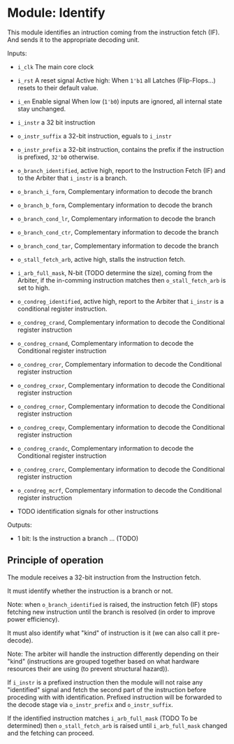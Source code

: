 # Module: Identify

This module identifies an intruction coming from the instruction fetch (IF).
And sends it to the appropriate decoding unit.

Inputs:
- `i_clk` The main core clock
- `i_rst` A reset signal
Active high: When `1'b1` all Latches (Flip-Flops...) resets to their default value.
- `i_en` Enable signal
When low (`1'b0`) inputs are ignored, all internal state stay unchanged.
- `i_instr` a 32 bit instruction

- `o_instr_suffix` a 32-bit instruction, eguals to `i_instr`
- `o_instr_prefix` a 32-bit instruction, contains the prefix if the instruction is prefixed,
  `32'b0` otherwise.

- `o_branch_identified`, active high, report to the Instruction Fetch (IF) and to the Arbiter
that `i_instr` is a branch.
- `o_branch_i_form`, Complementary information to decode the branch
- `o_branch_b_form`, Complementary information to decode the branch
- `o_branch_cond_lr`, Complementary information to decode the branch
- `o_branch_cond_ctr`, Complementary information to decode the branch
- `o_branch_cond_tar`, Complementary information to decode the branch

- `o_stall_fetch_arb`, active high, stalls the instruction fetch.
- `i_arb_full_mask`, N-bit (TODO determine the size), coming from the Arbiter, if the in-comming
  instruction matches then `o_stall_fetch_arb` is set to high.  

- `o_condreg_identified`, active high, report to the Arbiter that `i_instr` is a
  conditional register instruction.
- `o_condreg_crand`, Complementary information to decode the Conditional register instruction
- `o_condreg_crnand`, Complementary information to decode the Conditional register instruction
- `o_condreg_cror`, Complementary information to decode the Conditional register instruction
- `o_condreg_crxor`, Complementary information to decode the Conditional register instruction
- `o_condreg_crnor`, Complementary information to decode the Conditional register instruction
- `o_condreg_creqv`, Complementary information to decode the Conditional register instruction
- `o_condreg_crandc`, Complementary information to decode the Conditional register instruction
- `o_condreg_crorc`, Complementary information to decode the Conditional register instruction
- `o_condreg_mcrf`, Complementary information to decode the Conditional register instruction

- TODO identification signals for other instructions

Outputs:
- 1 bit: Is the instruction a branch
... (TODO)

## Principle of operation
The module receives a 32-bit instruction from the Instruction fetch.

It must identify whether the instruction is a branch or not.

Note: when `o_branch_identified` is raised, the instruction fetch (IF) stops fetching new
instruction until the branch is resolved (in order to improve power efficiency).

It must also identify what "kind" of instruction is it (we can also call it pre-decode).

Note: The arbiter will handle the instruction differently depending on their "kind" (instructions
are grouped together based on what hardware resources their are using (to prevent structural hazard)).

If `i_instr` is a prefixed instruction then the module will not raise any "identified" signal and
fetch the second part of the instruction before proceding with with identification. Prefixed
instruction will be forwarded to the decode stage via `o_instr_prefix` and `o_instr_suffix`.

If the identified instruction matches `i_arb_full_mask` (TODO To be determined) then
`o_stall_fetch_arb` is raised until `i_arb_full_mask` changed and the fetching can proceed.
